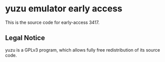 yuzu emulator early access
=============

This is the source code for early-access 3417.

## Legal Notice

yuzu is a GPLv3 program, which allows fully free redistribution of its source code.